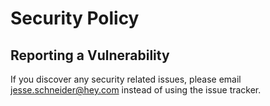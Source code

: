 # Security Policy

## Reporting a Vulnerability

If you discover any security related issues, please email jesse.schneider@hey.com instead of using the issue tracker.
